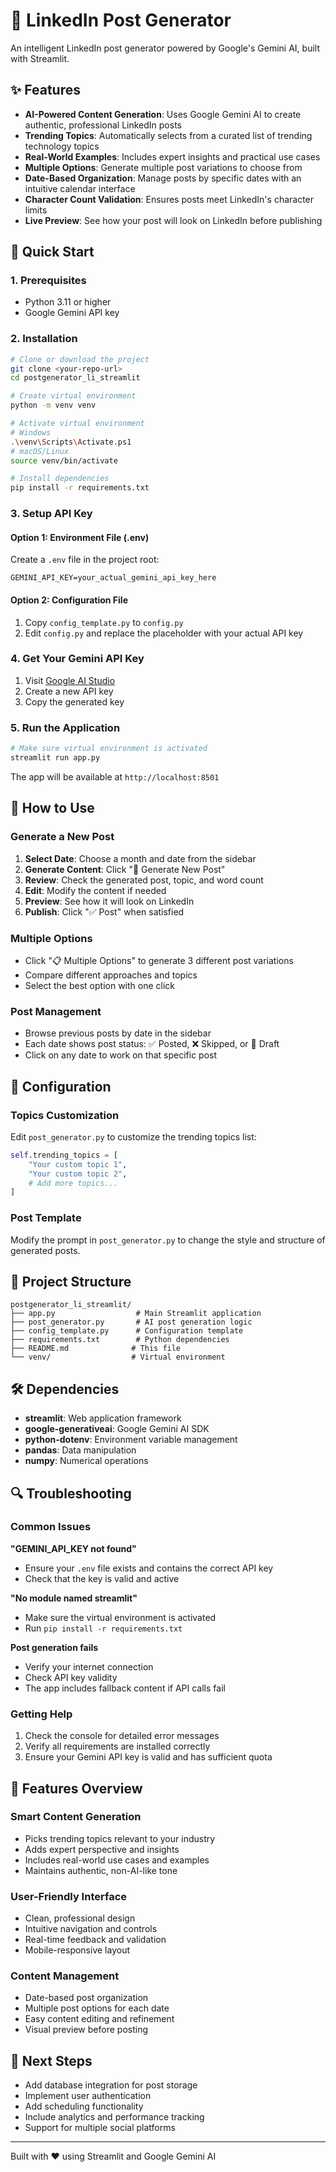 # 📝 LinkedIn Post Generator

An intelligent LinkedIn post generator powered by Google's Gemini AI, built with Streamlit.

## ✨ Features

- **AI-Powered Content Generation**: Uses Google Gemini AI to create authentic, professional LinkedIn posts
- **Trending Topics**: Automatically selects from a curated list of trending technology topics
- **Real-World Examples**: Includes expert insights and practical use cases
- **Multiple Options**: Generate multiple post variations to choose from
- **Date-Based Organization**: Manage posts by specific dates with an intuitive calendar interface
- **Character Count Validation**: Ensures posts meet LinkedIn's character limits
- **Live Preview**: See how your post will look on LinkedIn before publishing

## 🚀 Quick Start

### 1. Prerequisites
- Python 3.11 or higher
- Google Gemini API key

### 2. Installation

```bash
# Clone or download the project
git clone <your-repo-url>
cd postgenerator_li_streamlit

# Create virtual environment
python -m venv venv

# Activate virtual environment
# Windows
.\venv\Scripts\Activate.ps1
# macOS/Linux
source venv/bin/activate

# Install dependencies
pip install -r requirements.txt
```

### 3. Setup API Key

#### Option 1: Environment File (.env)
Create a `.env` file in the project root:
```
GEMINI_API_KEY=your_actual_gemini_api_key_here
```

#### Option 2: Configuration File
1. Copy `config_template.py` to `config.py`
2. Edit `config.py` and replace the placeholder with your actual API key

### 4. Get Your Gemini API Key
1. Visit [Google AI Studio](https://makersuite.google.com/app/apikey)
2. Create a new API key
3. Copy the generated key

### 5. Run the Application

```bash
# Make sure virtual environment is activated
streamlit run app.py
```

The app will be available at `http://localhost:8501`

## 🎯 How to Use

### Generate a New Post
1. **Select Date**: Choose a month and date from the sidebar
2. **Generate Content**: Click "🔄 Generate New Post" 
3. **Review**: Check the generated post, topic, and word count
4. **Edit**: Modify the content if needed
5. **Preview**: See how it will look on LinkedIn
6. **Publish**: Click "✅ Post" when satisfied

### Multiple Options
- Click "📋 Multiple Options" to generate 3 different post variations
- Compare different approaches and topics
- Select the best option with one click

### Post Management
- Browse previous posts by date in the sidebar
- Each date shows post status: ✅ Posted, ❌ Skipped, or 📝 Draft
- Click on any date to work on that specific post

## 🔧 Configuration

### Topics Customization
Edit `post_generator.py` to customize the trending topics list:

```python
self.trending_topics = [
    "Your custom topic 1",
    "Your custom topic 2",
    # Add more topics...
]
```

### Post Template
Modify the prompt in `post_generator.py` to change the style and structure of generated posts.

## 📁 Project Structure

```
postgenerator_li_streamlit/
├── app.py                  # Main Streamlit application
├── post_generator.py       # AI post generation logic
├── config_template.py      # Configuration template
├── requirements.txt        # Python dependencies
├── README.md              # This file
└── venv/                  # Virtual environment
```

## 🛠️ Dependencies

- **streamlit**: Web application framework
- **google-generativeai**: Google Gemini AI SDK
- **python-dotenv**: Environment variable management
- **pandas**: Data manipulation
- **numpy**: Numerical operations

## 🔍 Troubleshooting

### Common Issues

**"GEMINI_API_KEY not found"**
- Ensure your `.env` file exists and contains the correct API key
- Check that the key is valid and active

**"No module named streamlit"**
- Make sure the virtual environment is activated
- Run `pip install -r requirements.txt`

**Post generation fails**
- Verify your internet connection
- Check API key validity
- The app includes fallback content if API calls fail

### Getting Help

1. Check the console for detailed error messages
2. Verify all requirements are installed correctly
3. Ensure your Gemini API key is valid and has sufficient quota

## 🎨 Features Overview

### Smart Content Generation
- Picks trending topics relevant to your industry
- Adds expert perspective and insights
- Includes real-world use cases and examples
- Maintains authentic, non-AI-like tone

### User-Friendly Interface
- Clean, professional design
- Intuitive navigation and controls
- Real-time feedback and validation
- Mobile-responsive layout

### Content Management
- Date-based post organization
- Multiple post options for each date
- Easy content editing and refinement
- Visual preview before posting

## 🚀 Next Steps

- Add database integration for post storage
- Implement user authentication
- Add scheduling functionality
- Include analytics and performance tracking
- Support for multiple social platforms

---

Built with ❤️ using Streamlit and Google Gemini AI 